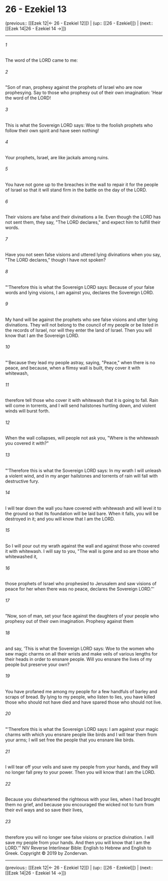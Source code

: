 # 26 - Ezekiel 13

(previous:: [[Ezek 12|← 26 - Ezekiel 12]]) | (up:: [[26 - Ezekiel]]) | (next:: [[Ezek 14|26 - Ezekiel 14 →]])

***


###### 1 
The word of the LORD came to me: 

###### 2 
"Son of man, prophesy against the prophets of Israel who are now prophesying. Say to those who prophesy out of their own imagination: 'Hear the word of the LORD! 

###### 3 
This is what the Sovereign LORD says: Woe to the foolish prophets who follow their own spirit and have seen nothing! 

###### 4 
Your prophets, Israel, are like jackals among ruins. 

###### 5 
You have not gone up to the breaches in the wall to repair it for the people of Israel so that it will stand firm in the battle on the day of the LORD. 

###### 6 
Their visions are false and their divinations a lie. Even though the LORD has not sent them, they say, "The LORD declares," and expect him to fulfill their words. 

###### 7 
Have you not seen false visions and uttered lying divinations when you say, "The LORD declares," though I have not spoken? 

###### 8 
"'Therefore this is what the Sovereign LORD says: Because of your false words and lying visions, I am against you, declares the Sovereign LORD. 

###### 9 
My hand will be against the prophets who see false visions and utter lying divinations. They will not belong to the council of my people or be listed in the records of Israel, nor will they enter the land of Israel. Then you will know that I am the Sovereign LORD. 

###### 10 
"'Because they lead my people astray, saying, "Peace," when there is no peace, and because, when a flimsy wall is built, they cover it with whitewash, 

###### 11 
therefore tell those who cover it with whitewash that it is going to fall. Rain will come in torrents, and I will send hailstones hurtling down, and violent winds will burst forth. 

###### 12 
When the wall collapses, will people not ask you, "Where is the whitewash you covered it with?" 

###### 13 
"'Therefore this is what the Sovereign LORD says: In my wrath I will unleash a violent wind, and in my anger hailstones and torrents of rain will fall with destructive fury. 

###### 14 
I will tear down the wall you have covered with whitewash and will level it to the ground so that its foundation will be laid bare. When it falls, you will be destroyed in it; and you will know that I am the LORD. 

###### 15 
So I will pour out my wrath against the wall and against those who covered it with whitewash. I will say to you, "The wall is gone and so are those who whitewashed it, 

###### 16 
those prophets of Israel who prophesied to Jerusalem and saw visions of peace for her when there was no peace, declares the Sovereign LORD."' 

###### 17 
"Now, son of man, set your face against the daughters of your people who prophesy out of their own imagination. Prophesy against them 

###### 18 
and say, 'This is what the Sovereign LORD says: Woe to the women who sew magic charms on all their wrists and make veils of various lengths for their heads in order to ensnare people. Will you ensnare the lives of my people but preserve your own? 

###### 19 
You have profaned me among my people for a few handfuls of barley and scraps of bread. By lying to my people, who listen to lies, you have killed those who should not have died and have spared those who should not live. 

###### 20 
"'Therefore this is what the Sovereign LORD says: I am against your magic charms with which you ensnare people like birds and I will tear them from your arms; I will set free the people that you ensnare like birds. 

###### 21 
I will tear off your veils and save my people from your hands, and they will no longer fall prey to your power. Then you will know that I am the LORD. 

###### 22 
Because you disheartened the righteous with your lies, when I had brought them no grief, and because you encouraged the wicked not to turn from their evil ways and so save their lives, 

###### 23 
therefore you will no longer see false visions or practice divination. I will save my people from your hands. And then you will know that I am the LORD.'" NIV Reverse Interlinear Bible: English to Hebrew and English to Greek. Copyright © 2019 by Zondervan.

***

(previous:: [[Ezek 12|← 26 - Ezekiel 12]]) | (up:: [[26 - Ezekiel]]) | (next:: [[Ezek 14|26 - Ezekiel 14 →]])
